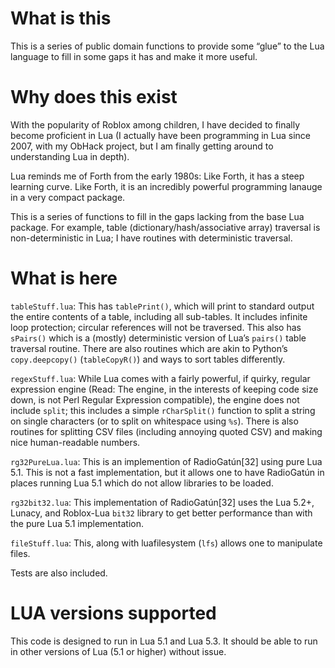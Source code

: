 # What is this

This is a series of public domain functions to provide some “glue” to the
Lua language to fill in some gaps it has and make it more useful.

# Why does this exist

With the popularity of Roblox among children, I have decided to finally
become proficient in Lua (I actually have been programming in Lua since
2007, with my ObHack project, but I am finally getting around to
understanding Lua in depth).

Lua reminds me of Forth from the early 1980s: Like Forth, it has a steep
learning curve.  Like Forth, it is an incredibly powerful programming
lanauge in a very compact package.

This is a series of functions to fill in the gaps lacking from the base
Lua package.  For example, table (dictionary/hash/associative array) traversal
is non-deterministic in Lua; I have routines with deterministic traversal.

# What is here

`tableStuff.lua`: This has `tablePrint()`, which will print to standard 
output the entire contents of a table, including all sub-tables.  It includes
infinite loop protection; circular references will not be traversed.  This
also has `sPairs()` which is a (mostly) deterministic version of Lua’s
`pairs()` table traversal routine.  There are also routines which are
akin to Python’s `copy.deepcopy()` (`tableCopyR()`) and ways to sort
tables differently.

`regexStuff.lua`: While Lua comes with a fairly powerful, if quirky, regular
expression engine (Read: The engine, in the interests of keeping code size
down, is not Perl Regular Expression compatible), the engine does not
include `split`; this includes a simple `rCharSplit()` function to split
a string on single characters (or to split on whitespace using `%s`).
There is also routines for splitting CSV files (including annoying
quoted CSV) and making nice human-readable numbers.

`rg32PureLua.lua`: This is an implemention of RadioGatún[32] using pure
Lua 5.1.  This is not a fast implementation, but it allows one to have
RadioGatún in places running Lua 5.1 which do not allow libraries to
be loaded.

`rg32bit32.lua`: This implementation of RadioGatún[32] uses the
Lua 5.2+, Lunacy, and Roblox-Lua `bit32` library to get better
performance than with the pure Lua 5.1 implementation.

`fileStuff.lua`: This, along with luafilesystem (`lfs`) allows one to 
manipulate files.  

Tests are also included.

# LUA versions supported

This code is designed to run in Lua 5.1 and Lua 5.3.  It should be able to
run in other versions of Lua (5.1 or higher) without issue.

